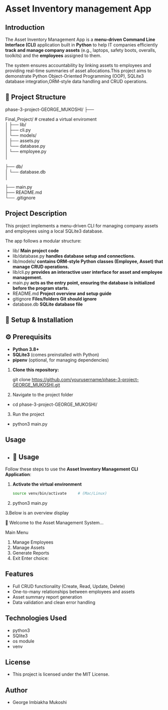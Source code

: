 # Asset Inventory management App

## Introduction

The Asset Inventory Management App is a **menu-driven Command Line Interface (CLI)** application built in **Python** to help IT companies efficiently **track and manage company assets** (e.g., laptops, safety boots, overalls, toolkits) and the **employees** assigned to them.

The system ensures accountability by linking assets to employees and providing real-time summaries of asset allocations.This project aims to demonstrate Python Object-Oriented Programming (OOP), SQLite3 database integration,ORM-style data handling and CRUD operations.

## 📁 Project Structure

phase-3-project-GEORGE_MUKOSHI/
├── 

Final_Project/    # created a virtual enviroment         
│
├── lib/                      
│   ├── cli.py                
│   └── models/               
│       ├── assets.py         
│       └── database.py       
│       └── employee.py       
│

├── db/                       
│   └── database.db           
│

├── main.py                   
├── README.md                  
└── .gitignore                

## Project Description

This project implements a menu-driven CLI for managing company assets and employees using a local SQLite3 database.

The app follows a modular structure:

- lib/ **Main project code**
- lib/database.py **handles database setup and connections.**
- lib/models/ **contains ORM-style Python classes (Employee, Asset) that manage CRUD operations.**
- lib/cli.py **provides an interactive user interface for asset and employee management.**
- main.py **acts as the entry point, ensuring the database is initialized before the program starts.**
- README.md **Project overview and setup guide**
- gitignore **Files/folders Git should ignore**
- database.db **SQLite database file**

## 🚀 Setup & Installation

## ⚙️ Prerequisits

- **Python 3.8+**
- **SQLite3** (comes preinstalled with Python)
- **pipenv** (optional, for managing dependencies)

1. **Clone this repository:**
   
   git clone https://github.com/yourusername/phase-3-project-GEORGE_MUKOSHI.git

2. Navigate to the project folder  
-  cd phase-3-project-GEORGE_MUKOSHI/

3. Run the project
- python3 main.py

## Usage

- ## 🧰 Usage

Follow these steps to use the **Asset Inventory Management CLI Application**:

1. **Activate the virtual environment**
   ```bash
   source venv/bin/activate     # (Mac/Linux)

2. python3 main.py

3.Below is an overview display 

🚀 Welcome to the Asset Management System...

 Main Menu
1. Manage Employees
2. Manage Assets
3. Generate Reports
4. Exit
Enter choice:

## Features

- Full CRUD functionality (Create, Read, Update, Delete)
- One-to-many relationships between employees and assets
- Asset summary report generation
- Data validation and clean error handling

## Technologies Used

- python3
- SQlite3
- os module
- venv

## License
- This project is licensed under the MIT License.

## Author
- George Imbiakha Mukoshi
